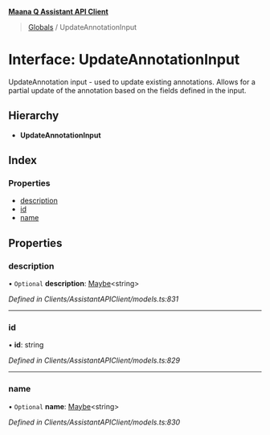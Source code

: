 **[Maana Q Assistant API Client](../README.md)**

> [Globals](../README.md) / UpdateAnnotationInput

# Interface: UpdateAnnotationInput

UpdateAnnotation input - used to update existing annotations.  Allows
for a partial update of the annotation based on the fields defined in the
input.

## Hierarchy

* **UpdateAnnotationInput**

## Index

### Properties

* [description](updateannotationinput.md#description)
* [id](updateannotationinput.md#id)
* [name](updateannotationinput.md#name)

## Properties

### description

• `Optional` **description**: [Maybe](../README.md#maybe)\<string>

*Defined in Clients/AssistantAPIClient/models.ts:831*

___

### id

•  **id**: string

*Defined in Clients/AssistantAPIClient/models.ts:829*

___

### name

• `Optional` **name**: [Maybe](../README.md#maybe)\<string>

*Defined in Clients/AssistantAPIClient/models.ts:830*
